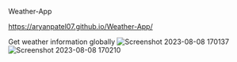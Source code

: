 Weather-App

https://aryanpatel07.github.io/Weather-App/

Get weather information globally
![Screenshot 2023-08-08 170137](https://github.com/aryanpatel07/Weather-App/assets/57474638/7018a8d0-409a-4671-af7c-f7db7ab34e40)
![Screenshot 2023-08-08 170210](https://github.com/aryanpatel07/Weather-App/assets/57474638/b5b47302-ca69-40d9-8368-7b81f82a8519)
